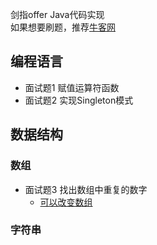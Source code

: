剑指offer Java代码实现  
如果想要刷题，推荐[牛客网](https://www.nowcoder.com/ta/coding-interviews)
## 编程语言
- 面试题1 赋值运算符函数
- 面试题2 实现Singleton模式
## 数据结构
### 数组

- 面试题3 找出数组中重复的数字
    - [可以改变数组](\src\Question3\Question3.Question3_1)
    
### 字符串
